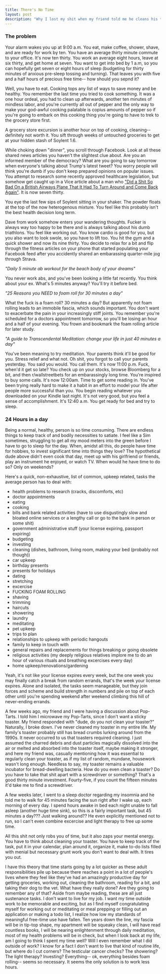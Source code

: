 ```yaml
---
title: There's No Time
layout: post
description: "Why I lost my shit when my friend told me he cleans his toaster."
---
```


### The problem

Your alarm wakes you up at 9:00 a.m.  You eat, make coffee, shower, shave, and are ready for work by ten.  You have an average thirty minute commute to your office.  It's now ten thirty.  You work an average eight hours, leave at six thirty, and get home at seven.  You want to get into bed by 1 a.m, so you can hopefully get seven or eight hours of sleep (budgeting for thirty minutes of anxious pre-sleep tossing and turning).  That leaves you with five and a half hours of precious free time-- how should you sepnd it?

Well, you have to eat.  Cooking tops any list of ways to save money and be healthy. You remember the last time you tried to cook something. It was a one hour ordeal, you had to clean up afterwards, another ten minutes of mindless labor, and you're currently all out of pepper and the only way to make your god-awful cooking palatable is copius amounts of pepper so if you're going to embark on this cooking thing you're going to have to trek to the grocery store first.  

A grocery store excursion is another hour on top of cooking, cleaning-- definitely not worth it.  You sift through weeks of untouched groceries to get at your hidden stash of Soylent 1.6.

While choking down "dinner", you scroll through Facebook.  Look at all these shared news articles you haven't the slightest clue about.  Are you an informed member of the democracy?  What are you going to say tomorrow when everyone's talking about Trump's latest tweet?  You worry people will think you're dumb if you don't keep prepared opinions on popular issues.  You attempt to research some recently approved healthcare legislation, but somehow get caught up in a Vice article about a man who ["Did a Shit So Bad On a British Airways Plane That It Had To Turn Around and Come Back Again"](https://www.vice.com/en_uk/article/gq8zdb/someone-did-a-shit-so-bad-a-british-airways-flight-had-to-turn-around-and-land-475).  It is now seven thirty.

You eye the last few sips of Soylent sitting in your shaker.  The powder floats at the top of the now heterogenous mixture.  You feel like this probably isn't the best health decision long term.  

Dave from work somehow enters your wandering thoughts.  Fucker is always way too happy to be there and is always talking about his dumb triathlons.  You feel like working out.  You know cardio is good for you, but you also want to look swole, so you have to lift too.  You hit the gym and a quick shower and now its nine thirty.  You decide to relax for a bit and flip through the fitness articles on your phone that started populating your Facebook feed after you accidently shared an embarassing quarter-mile jog through Strava.

*"Daily 5 minute ab workout for the beach body of your dreams"*

You never work abs, and you've been looking a little fat recently.  You think about your ex. What's 5 minutes anyway?  You'll try it before bed.

*"25 Reasons you NEED to foam roll for 30 minutes a day"*

What the fuck is a foam roll?  30 minutes a day?  But apparently not foam rolling leads to an immobile fascia, which sounds important.  You don't want to exacerbate the pain in your increasingly stiff joints.  You remember you're scheduled for a doctors appointment tomorrow, so you'll be losing an hour and a half of your evening.  You frown and bookmark the foam rolling article for later study.

*"A guide to Transcendental Meditation:  change your life in just 40 minutes a day"*

You've been meaning to try meditation.  Your parents think it'll be good for you.  Stress relief and what not.  Oh shit, you forgot to call your parents yesterday.  You said you would.  You call them.  It's now 11:00 p.m.  Fuck, when'd it get so late?  You check up on your stocks, browse Bloomberg for a bit, and then r/wallstreetbets for an embarassingly long time.  You're inspired to buy some calls.  It's now 12:00am.  Time to get some reading in.  You've been trying really hard to make it a habit in an effort to model your life after people more successful than you. You begin reading whatever you downloaded on your Kindle last night.  It's not very good, but you feel a sense of accomplishment.  It's 12:40 a.m. You get ready for bed and try to sleep.

### 24 Hours in a day

Being a normal, healthy, person is so time consuming.  There are endless things to keep track of and bodily necessities to satiate.  I feel like a Sim sometimes, struggling to get all my mood meters into the green before I have to go to sleep for the day.  When, amidst all this, do people have time for hobbies, to invest significant time into things they love?  The hypothetical dude above didn't even cook that day, meet up with his girlfriend or friends, play an instrument he enjoyed, or watch TV.  When would he have time to do so? Only on weekends?

Here's a quick, non-exhaustive, list of common, upkeep related, tasks the average person has to deal with:

* health problems to research (cracks, discomforts, etc)
* doctor appointments
* eating
* cooking 
* bills and bank related activities (have to use disgustingly slow and bloated online services or a lengthy call or go to the bank in person or some shit)
* government administrative stuff (your license expiring, passport expiring)
* budgeting
* investing 
* cleaning (dishes, bathroom, living room, making your bed (probably not though))
* car upkeep
* birthday presents 
* presents for holidays 
* dating
* stretching 
* excercise
* FUCKING FOAM ROLLING
* shaving
* trimming
* haircuts
* showering 
* laundry
* meditating 
* pet upkeep 
* trips to plan 
* relationships to upkeep with periodic hangouts 
* family to keep in touch with 
* general repairs and replacements for things breaking or going obsolete 
* religious activities (my deeply religious relatives implore me to do an hour of various rituals and breathing excercises every day)
* home upkeep/renovations/gardening

Yeah, it's not like your license expires every week, but the one week you may finally catch a break from random errands, that's the week your license expires.  Alone and isolated, the tasks seem manageable, but they join forces and scheme and build strength in numbers and pile on top of each other until you're spending weekend after weekend climbing this hill of never-ending errands.  

A few weeks ago, my friend and I were having a discussion about Pop-Tarts.  I told him I microwave my Pop-Tarts, since I don't want a sticky toaster.  My friend responded with "dude, do you not clean your toaster?"  Naturally, I broke down.  I've never cleaned my toaster in my entire life.  My family's toaster probably still has bread crumbs lurking around from the 1990s.  It never occurred to us that toasters required cleaning.  I just assumed the charred debris and dust particles magically dissolved into the air or melted and absorbed into the toaster itself, maybe making it stronger, and here my friend was, casually mentioning how it was essential to regularly clean your toaster, as if my list of random, mundane, housework wasn't long enough.  Needless to say, my toaster remains a valuable incubator for bread-dwelling bacteria.  How do you even clean a toaster?  Do you have to take that shit apart with a screwdriver or something?  That's a good thirty minute investment.  Fourty-five, if you count the fifteen minutes it'd take me to find a screwdriver.  

A few weeks later, I went to a sleep doctor regarding my insomnia and he told me to walk for 45 minutes facing the sun right after I wake up, each morning of every day.  I spend hours awake in bed each night unable to fall asleep (another huge time sink), so this is a fairly important task, but 45 minutes a day???  Just walking around??  He even explicitly mentioned not to run, so I can't even combine excercise and light therapy to free up some time.  

All this shit not only robs you of time, but it also zaps your mental energy.  You have to think about cleaning your toaster.  You have to keep track of the task, put it in your calendar, plan around it, organize it, make to-do lists filled with menial but necessary grunt work you don't want to deal with.  It tires you out.

I have this theory that time starts going by a lot quicker as these adult responsibilities pile up because there reaches a point in a lot of people's lives where they feel like they've had an amazingly productive day for getting groceries, working out, cleaning the bathroom, reading for a bit, and taking their dog to the vet.  What have they really done?  Are they going to remember any of that?  Aside from maybe reading, these are all just sustenance tasks.  I don't want to live for my job.  I want my time outside work to be memorable and exciting, but as I find myself congratulating myself for working out or meditating or meal prepping or filling out an application or making a todo list, I realize how low my standards of meaningful free-time use have fallen.  Ten years down the line, my fascia will be in tip-top shape, my apartment will be squeaky clean, I will have read countless books, I will be nearing enlightenment through daily meditation, most of my health problems will be in check, but when I look back at my life, am I going to think I spent my time well?  Will I even remember what I did outside of work?  I know for a fact I don't want to live that kind of routine life, but where do I cut corners?  The testicular cancer checks?  The showering?  The light therapy?  Investing?  Everything-- ok, everything besides foam rolling-- seems so necessary.  It seems the only solution is to work less hours.